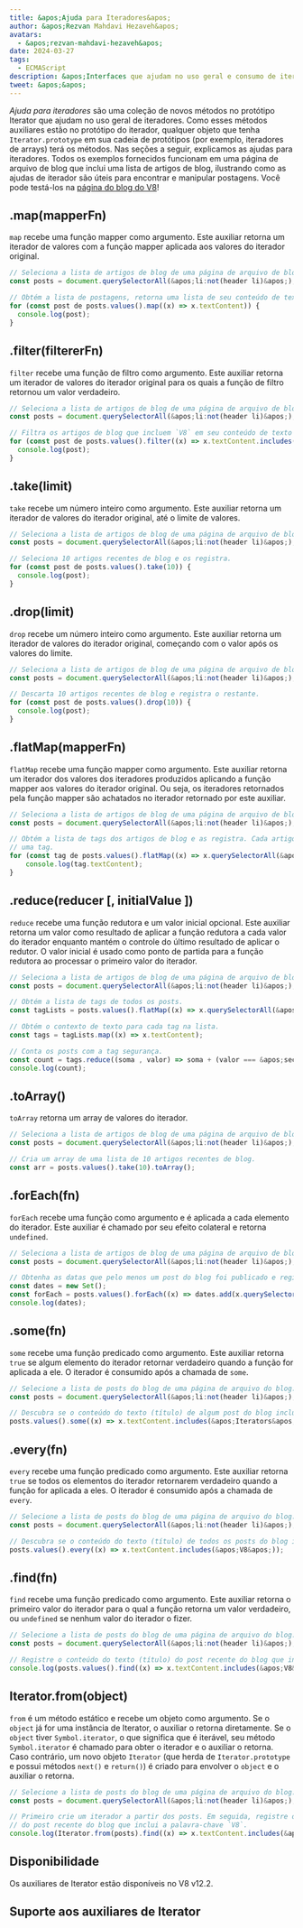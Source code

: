 ```yaml
---
title: &apos;Ajuda para Iteradores&apos;
author: &apos;Rezvan Mahdavi Hezaveh&apos;
avatars:
  - &apos;rezvan-mahdavi-hezaveh&apos;
date: 2024-03-27
tags:
  - ECMAScript
description: &apos;Interfaces que ajudam no uso geral e consumo de iteradores.&apos;
tweet: &apos;&apos;
---
```


*Ajuda para iteradores* são uma coleção de novos métodos no protótipo Iterator que ajudam no uso geral de iteradores. Como esses métodos auxiliares estão no protótipo do iterador, qualquer objeto que tenha `Iterator.prototype` em sua cadeia de protótipos (por exemplo, iteradores de arrays) terá os métodos. Nas seções a seguir, explicamos as ajudas para iteradores. Todos os exemplos fornecidos funcionam em uma página de arquivo de blog que inclui uma lista de artigos de blog, ilustrando como as ajudas de iterador são úteis para encontrar e manipular postagens. Você pode testá-los na [página do blog do V8](https://v8.dev/blog)!

<!--truncate-->

## .map(mapperFn)

`map` recebe uma função mapper como argumento. Este auxiliar retorna um iterador de valores com a função mapper aplicada aos valores do iterador original.

```javascript
// Seleciona a lista de artigos de blog de uma página de arquivo de blog.
const posts = document.querySelectorAll(&apos;li:not(header li)&apos;);

// Obtém a lista de postagens, retorna uma lista de seu conteúdo de texto (títulos) e as registra.
for (const post de posts.values().map((x) => x.textContent)) {
  console.log(post);
}
```

## .filter(filtererFn)

`filter` recebe uma função de filtro como argumento. Este auxiliar retorna um iterador de valores do iterador original para os quais a função de filtro retornou um valor verdadeiro.

```javascript
// Seleciona a lista de artigos de blog de uma página de arquivo de blog.
const posts = document.querySelectorAll(&apos;li:not(header li)&apos;);

// Filtra os artigos de blog que incluem `V8` em seu conteúdo de texto (títulos) e os registra.
for (const post de posts.values().filter((x) => x.textContent.includes(&apos;V8&apos;))) {
  console.log(post);
} 
```

## .take(limit)

`take` recebe um número inteiro como argumento. Este auxiliar retorna um iterador de valores do iterador original, até o limite de valores.

```javascript
// Seleciona a lista de artigos de blog de uma página de arquivo de blog.
const posts = document.querySelectorAll(&apos;li:not(header li)&apos;);

// Seleciona 10 artigos recentes de blog e os registra.
for (const post de posts.values().take(10)) {
  console.log(post);
}
```

## .drop(limit)

`drop` recebe um número inteiro como argumento. Este auxiliar retorna um iterador de valores do iterador original, começando com o valor após os valores do limite.

```javascript
// Seleciona a lista de artigos de blog de uma página de arquivo de blog.
const posts = document.querySelectorAll(&apos;li:not(header li)&apos;);

// Descarta 10 artigos recentes de blog e registra o restante.
for (const post de posts.values().drop(10)) {
  console.log(post);
}
```

## .flatMap(mapperFn)

`flatMap` recebe uma função mapper como argumento. Este auxiliar retorna um iterador dos valores dos iteradores produzidos aplicando a função mapper aos valores do iterador original. Ou seja, os iteradores retornados pela função mapper são achatados no iterador retornado por este auxiliar.

```javascript
// Seleciona a lista de artigos de blog de uma página de arquivo de blog.
const posts = document.querySelectorAll(&apos;li:not(header li)&apos;);

// Obtém a lista de tags dos artigos de blog e as registra. Cada artigo pode ter mais de
// uma tag.
for (const tag de posts.values().flatMap((x) => x.querySelectorAll(&apos;.tag&apos;).values())) {
    console.log(tag.textContent);
}
```

## .reduce(reducer [, initialValue ])

`reduce` recebe uma função redutora e um valor inicial opcional. Este auxiliar retorna um valor como resultado de aplicar a função redutora a cada valor do iterador enquanto mantém o controle do último resultado de aplicar o redutor. O valor inicial é usado como ponto de partida para a função redutora ao processar o primeiro valor do iterador.

```javascript
// Seleciona a lista de artigos de blog de uma página de arquivo de blog.
const posts = document.querySelectorAll(&apos;li:not(header li)&apos;);

// Obtém a lista de tags de todos os posts.
const tagLists = posts.values().flatMap((x) => x.querySelectorAll(&apos;.tag&apos;).values());

// Obtém o contexto de texto para cada tag na lista.
const tags = tagLists.map((x) => x.textContent);

// Conta os posts com a tag segurança.
const count = tags.reduce((soma , valor) => soma + (valor === &apos;security&apos; ? 1 : 0), 0);
console.log(count);
```

## .toArray()

`toArray` retorna um array de valores do iterador.

```javascript
// Seleciona a lista de artigos de blog de uma página de arquivo de blog.
const posts = document.querySelectorAll(&apos;li:not(header li)&apos;);

// Cria um array de uma lista de 10 artigos recentes de blog.
const arr = posts.values().take(10).toArray();
```

## .forEach(fn)

`forEach` recebe uma função como argumento e é aplicada a cada elemento do iterador. Este auxiliar é chamado por seu efeito colateral e retorna `undefined`.

```javascript
// Seleciona a lista de artigos de blog de uma página de arquivo de blog.
const posts = document.querySelectorAll(&apos;li:not(header li)&apos;);

// Obtenha as datas que pelo menos um post do blog foi publicado e registre-as.
const dates = new Set();
const forEach = posts.values().forEach((x) => dates.add(x.querySelector(&apos;time&apos;)));
console.log(dates);
```

## .some(fn)

`some` recebe uma função predicado como argumento. Este auxiliar retorna `true` se algum elemento do iterador retornar verdadeiro quando a função for aplicada a ele. O iterador é consumido após a chamada de `some`.

```javascript
// Selecione a lista de posts do blog de uma página de arquivo do blog.
const posts = document.querySelectorAll(&apos;li:not(header li)&apos;);

// Descubra se o conteúdo do texto (título) de algum post do blog inclui a palavra-chave `Iterators`.
posts.values().some((x) => x.textContent.includes(&apos;Iterators&apos;));
```

## .every(fn)

`every` recebe uma função predicado como argumento. Este auxiliar retorna `true` se todos os elementos do iterador retornarem verdadeiro quando a função for aplicada a eles. O iterador é consumido após a chamada de `every`.

```javascript
// Selecione a lista de posts do blog de uma página de arquivo do blog.
const posts = document.querySelectorAll(&apos;li:not(header li)&apos;);

// Descubra se o conteúdo do texto (título) de todos os posts do blog inclui a palavra-chave `V8`.
posts.values().every((x) => x.textContent.includes(&apos;V8&apos;));
```

## .find(fn)

`find` recebe uma função predicado como argumento. Este auxiliar retorna o primeiro valor do iterador para o qual a função retorna um valor verdadeiro, ou `undefined` se nenhum valor do iterador o fizer.

```javascript
// Selecione a lista de posts do blog de uma página de arquivo do blog.
const posts = document.querySelectorAll(&apos;li:not(header li)&apos;);

// Registre o conteúdo do texto (título) do post recente do blog que inclui a palavra-chave `V8`.
console.log(posts.values().find((x) => x.textContent.includes(&apos;V8&apos;)).textContent);
```

## Iterator.from(object)

`from` é um método estático e recebe um objeto como argumento. Se o `object` já for uma instância de Iterator, o auxiliar o retorna diretamente. Se o `object` tiver `Symbol.iterator`, o que significa que é iterável, seu método `Symbol.iterator` é chamado para obter o iterador e o auxiliar o retorna. Caso contrário, um novo objeto `Iterator` (que herda de `Iterator.prototype` e possui métodos `next()` e `return()`) é criado para envolver o `object` e o auxiliar o retorna.

```javascript
// Selecione a lista de posts do blog de uma página de arquivo do blog.
const posts = document.querySelectorAll(&apos;li:not(header li)&apos;);

// Primeiro crie um iterador a partir dos posts. Em seguida, registre o conteúdo do texto (título)
// do post recente do blog que inclui a palavra-chave `V8`.
console.log(Iterator.from(posts).find((x) => x.textContent.includes(&apos;V8&apos;)).textContent);
```

## Disponibilidade

Os auxiliares de Iterator estão disponíveis no V8 v12.2.

## Suporte aos auxiliares de Iterator

<feature-support chrome="122 https://chromestatus.com/feature/5102502917177344"
                 firefox="no https://bugzilla.mozilla.org/show_bug.cgi?id=1568906"
                 safari="no https://bugs.webkit.org/show_bug.cgi?id=248650" 
                 nodejs="no"
                 babel="yes https://github.com/zloirock/core-js#iterator-helpers"></feature-support>
